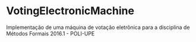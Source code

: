 # VotingElectronicMachine

Implementação de uma máquina de votação eletrônica para a disciplina de Métodos Formais 2016.1 - POLI-UPE
